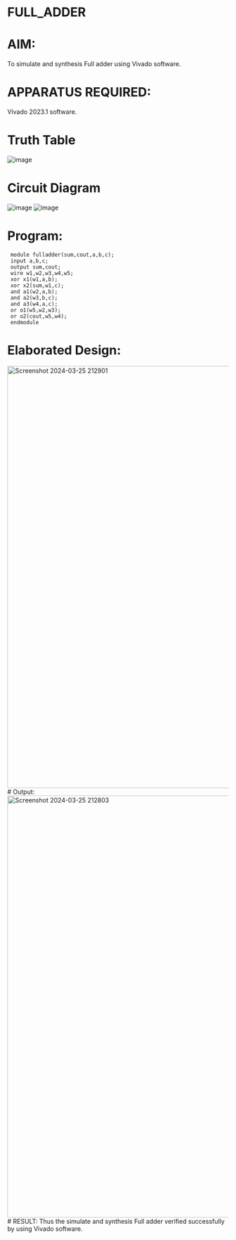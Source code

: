 # FULL_ADDER
# AIM:
To simulate and synthesis Full adder using Vivado software.
# APPARATUS REQUIRED:
Vivado 2023.1 software.
# Truth Table
![image](https://github.com/RESMIRNAIR/FULL_ADDER/assets/154305926/02ead8f5-d958-4c89-ac51-368ca086cf41)
# Circuit Diagram
![image](https://github.com/RESMIRNAIR/FULL_ADDER/assets/154305926/418e00aa-ed19-4ab3-a413-bae9575bff0e)
![image](https://github.com/RESMIRNAIR/FULL_ADDER/assets/154305926/0c26fe47-d78c-43dd-ac0d-804e427a3bbc)
# Program:
     module fulladder(sum,cout,a,b,c);
     input a,b,c;
     output sum,cout;
     wire w1,w2,w3,w4,w5;
     xor x1(w1,a,b);
     xor x2(sum,w1,c);
     and a1(w2,a,b);
     and a2(w3,b,c);
     and a3(w4,a,c);
     or o1(w5,w2,w3);
     or o2(cout,w5,w4);
     endmodule
# Elaborated Design:
<img width="960" alt="Screenshot 2024-03-25 212901" src="https://github.com/DeepanAnbazhagan/FULL_ADDER/assets/164902865/ec574cbb-eace-438e-8d0e-b259a73cd6a4">
# Output: 
<img width="960" alt="Screenshot 2024-03-25 212803" src="https://github.com/DeepanAnbazhagan/FULL_ADDER/assets/164902865/bf9ffcee-2307-4454-8397-9c245476d061">
# RESULT:
Thus the simulate and synthesis Full adder verified successfully by using Vivado software.
